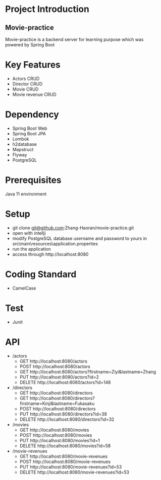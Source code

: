 # Project Introduction

## Movie-practice

Movie-practice is a backend server for learning purpose which was powered by Spring Boot

# Key Features

- Actors CRUD
- Director CRUD
- Movie CRUD
- Movie revenue CRUD

# Dependency

- Spring Boot Web
- Spring Boot JPA
- Lombok
- h2database
- Mapstruct
- Flyway
- PostgreSQL

# Prerequisites

Java 11 environment

# Setup

 - git clone git@github.com:Zhang-Haoran/movie-practice.git
 - open with intellji 
 - modify PostgreSQL database username and password to yours in src\main\resources\application.properties 
 - run the application
 - access through http://localhost:8080

# Coding Standard

- CamelCase

# Test

- Junit

# API
* /actors
    * GET http://localhost:8080/actors
    * POST http://localhost:8080/actors
    * GET http://localhost:8080/actors?firstname=Ziyi&lastname=Zhang
    * PUT http://localhost:8080/actors?id=2
    * DELETE http://localhost:8080/actors?id=148
* /directors
    * GET http://localhost:8080/directors
    * GET http://localhost:8080/directors?firstname=Kinji&lastname=Fukasaku
    * POST http://localhost:8080/directors
    * PUT http://localhost:8080/directors?id=38
    * DELETE http://localhost:8080/directors?id=32
* /movies
    * GET http://localhost:8080/movies
    * POST http://localhost:8080/movies
    * PUT http://localhost:8080/movies?id=1
    * DELETE http://localhost:8080/movies?id=58
* /movie-revenues
    * GET http://localhost:8080/movie-revenues
    * POST http://localhost:8080/movie-revenues
    * PUT http://localhost:8080/movie-revenues?id=53
    * DELETE http://localhost:8080/movie-revenues?id=53
